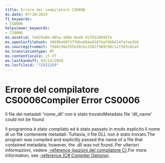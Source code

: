 ```yaml
---
title: Errore del compilatore CS0006
ms.date: 07/20/2015
f1_keywords:
- CS0006
helpviewer_keywords:
- CS0006
ms.assetid: fe029a0e-d85a-4d8e-8a46-01f6120092fe
ms.openlocfilehash: 2099be60f37f0ba984a0187daf4b0d14fafee2b0
ms.sourcegitcommit: 7588136e355e10cbc2582f389c90c127363c02a5
ms.translationtype: MT
ms.contentlocale: it-IT
ms.lasthandoff: 03/14/2020
ms.locfileid: "72521259"
---
```

# <a name="compiler-error-cs0006"></a><span data-ttu-id="6bf3d-102">Errore del compilatore CS0006</span><span class="sxs-lookup"><span data-stu-id="6bf3d-102">Compiler Error CS0006</span></span>

<span data-ttu-id="6bf3d-103">Il file dei metadati 'nome_dll' non è stato trovato</span><span class="sxs-lookup"><span data-stu-id="6bf3d-103">Metadata file 'dll_name' could not be found</span></span>
  
 <span data-ttu-id="6bf3d-104">Il programma è stato compilato ed è stato passato in modo esplicito il nome di un file contenente metadati. Tuttavia, il file DLL non è stato trovato.</span><span class="sxs-lookup"><span data-stu-id="6bf3d-104">The program was compiled and explicitly passed the name of a file that contained metadata; however, the .dll was not found.</span></span> <span data-ttu-id="6bf3d-105">Per ulteriori informazioni, vedere [-reference (opzioni del compilatore C)](../compiler-options/reference-compiler-option.md).</span><span class="sxs-lookup"><span data-stu-id="6bf3d-105">For more information, see [-reference (C# Compiler Options)](../compiler-options/reference-compiler-option.md).</span></span>
